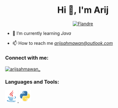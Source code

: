 <h1 align="center">Hi 👋, I'm Arij</h1>

<p align="center">
<a href="https://ibb.co/dbTW7nD"><img src="https://i.ibb.co/Jx1BCXH/pngegg-2.png" alt="Flandre" border="0" width="500"/></a></p>

- 🌱 I’m currently learning *Java*

- 📫 How to reach me *arijsahmawan@outlook.com*

<h3 align="left">Connect with me:</h3>
<p align="left">
<a href="https://instagram.com/arijsahmawan_" target="blank"><img align="center" src="https://raw.githubusercontent.com/rahuldkjain/github-profile-readme-generator/master/src/images/icons/Social/instagram.svg" alt="arijsahmawan_" height="30" width="40" /></a>
</p>

<h3 align="left">Languages and Tools:</h3>
<p align="left"> <a href="https://www.java.com" target="_blank" rel="noreferrer"> <img src="https://raw.githubusercontent.com/devicons/devicon/master/icons/java/java-original.svg" alt="java" width="40" height="40"/> </a>
<a href="https://www.python.org" target="_blank" rel="noreferrer"> <img src="https://raw.githubusercontent.com/devicons/devicon/master/icons/python/python-original.svg" alt="python" width="40" height="40"/> </a>
</p>

<!---
arijsahmawan/arijsahmawan is a ✨ special ✨ repository because its `README.md` (this file) appears on your GitHub profile.
You can click the Preview link to take a look at your changes.
--->
